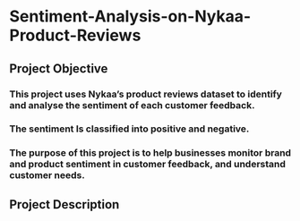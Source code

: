 # Sentiment-Analysis-on-Nykaa-Product-Reviews

## Project Objective

### This project uses Nykaa’s product reviews dataset to identify and analyse the sentiment of each customer feedback.
### The sentiment Is classified into positive and negative.
### The purpose of this project is to help businesses monitor brand and product sentiment in customer feedback, and understand customer needs.

## Project Description
